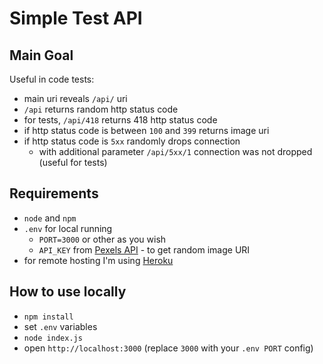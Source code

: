# Simple Test API

## Main Goal
Useful in code tests:
- main uri reveals `/api/` uri
- `/api` returns random http status code
- for tests, `/api/418` returns 418 http status code
- if http status code is between `100` and `399` returns image uri
- if http status code is `5xx` randomly drops connection
  - with additional parameter `/api/5xx/1` connection was not dropped (useful for tests)

## Requirements
- `node` and `npm` 
- `.env` for local running
  - `PORT=3000` or other as you wish
  - `API_KEY` from [Pexels API](https://www.pexels.com/api/) - to get random image URI
- for remote hosting I'm using [Heroku](https://dashboard.heroku.com/)

## How to use locally
- `npm install` 
- set `.env` variables
- `node index.js`
- open `http://localhost:3000` (replace `3000` with your `.env PORT` config)

